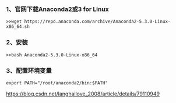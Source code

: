### 1、官网下载Anaconda2或3 for Linux

```
>>wget https://repo.anaconda.com/archive/Anaconda2-5.3.0-Linux-x86_64.sh
```

### 2、安装

```
>>bash Anaconda2-5.3.0-Linux-x86_64
```

### 3、配置环境变量

```
export PATH="/root/anaconda2/bin:$PATH"
```

https://blog.csdn.net/langhailove_2008/article/details/79110949